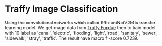 # Traffy Image Classification
Using the convolutional networks which called EfficientNetV2M is transfer learning model. We get image data from [Traffy Fondue](https://www.traffy.in.th/?page_id=1660) then to train model with 10 label as 'canal', 'electric', 'flooding', 'light', 'road', 'sanitary', 'sewer', 'sidewalk', 'stray', 'traffic'. The result have macro f1-score 0.7239. 
 

